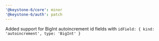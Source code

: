 ```yaml
---
'@keystone-6/core': minor
'@keystone-6/auth': patch
---
```


Added support for BigInt autoincrement id fields with `idField: { kind: 'autoincrement', type: 'BigInt' }`
